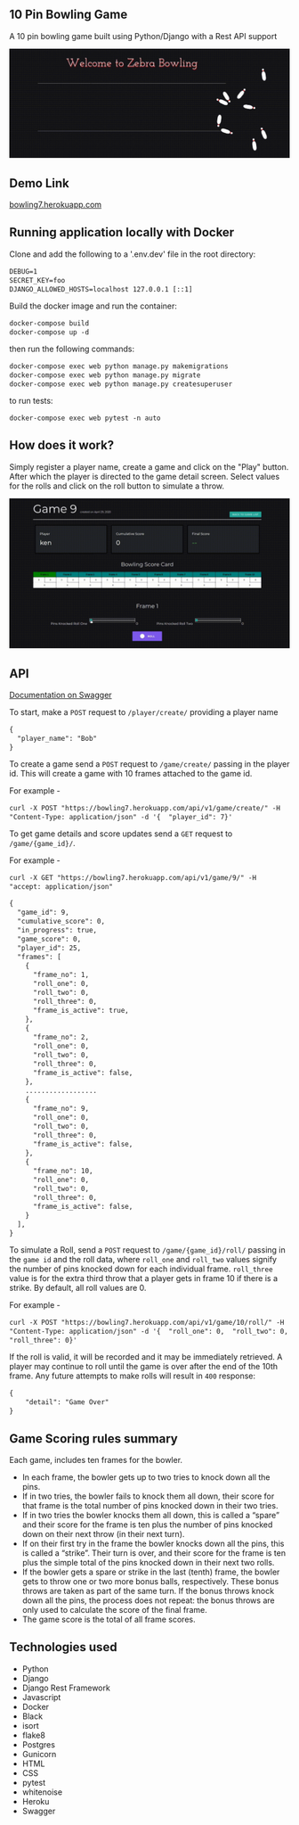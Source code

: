## 10 Pin Bowling Game 
A 10 pin bowling game built using Python/Django with a Rest API support

![](https://github.com/beingabeer/bowling_scoresheet/blob/master/screens/bowll.gif)

## Demo Link

[bowling7.herokuapp.com](https://bowling7.herokuapp.com/)


## Running application locally with Docker

Clone and add the following to a '.env.dev' file in the root directory:

```
DEBUG=1
SECRET_KEY=foo
DJANGO_ALLOWED_HOSTS=localhost 127.0.0.1 [::1]
```

Build the docker image and run the container:

```
docker-compose build
docker-compose up -d
```

then run the following commands:

```
docker-compose exec web python manage.py makemigrations
docker-compose exec web python manage.py migrate
docker-compose exec web python manage.py createsuperuser
```

to run tests:
```
docker-compose exec web pytest -n auto
```

## How does it work?

Simply register a player name, create a game and click on the "Play" button. After which the player is directed to the game detail screen. Select values for the rolls and click on the roll button to simulate a throw.

![](https://github.com/beingabeer/bowling_scoresheet/blob/master/screens/scoresheet.gif)

## API 

[Documentation on Swagger](https://bowling7.herokuapp.com/swagger-docs/)

To start, make a `POST` request to `/player/create/` providing a player name

```
{
  "player_name": "Bob"
}
```
To create a game send a `POST` request to `/game/create/` passing in the player id. This will create a game with 10 frames attached to the game id.

For example -
```
curl -X POST "https://bowling7.herokuapp.com/api/v1/game/create/" -H  "Content-Type: application/json" -d '{  "player_id": 7}'
```

To get game details and score updates send a `GET` request to `/game/{game_id}/`. 

For example - 
```
curl -X GET "https://bowling7.herokuapp.com/api/v1/game/9/" -H  "accept: application/json"
```

```
{
  "game_id": 9,
  "cumulative_score": 0,
  "in_progress": true,
  "game_score": 0,
  "player_id": 25,
  "frames": [
    {
      "frame_no": 1,
      "roll_one": 0,
      "roll_two": 0,
      "roll_three": 0,
      "frame_is_active": true,
    },
    {
      "frame_no": 2,
      "roll_one": 0,
      "roll_two": 0,
      "roll_three": 0,
      "frame_is_active": false,
    },
    ..................
    {
      "frame_no": 9,
      "roll_one": 0,
      "roll_two": 0,
      "roll_three": 0,
      "frame_is_active": false,
    },
    {
      "frame_no": 10,
      "roll_one": 0,
      "roll_two": 0,
      "roll_three": 0,
      "frame_is_active": false,
    }
  ],
}

```

To simulate a Roll, send a `POST` request to `/game/{game_id}/roll/` passing in the `game id` and the roll data, where `roll_one` and `roll_two` values signify the number of pins knocked down for each individual frame. `roll_three` value is for the extra third throw that a player gets in frame 10 if there is a strike. By default, all roll values are 0. 

For example - 
```
curl -X POST "https://bowling7.herokuapp.com/api/v1/game/10/roll/" -H "Content-Type: application/json" -d '{  "roll_one": 0,  "roll_two": 0,  "roll_three": 0}'
```

If the roll is valid, it will be recorded and it may be immediately retrieved. 
A player may continue to roll until the game is over after the end of the 10th frame.
Any future attempts to make rolls will result in `400` response:
```
{
    "detail": "Game Over"
}
```
## Game Scoring rules summary

Each game, includes ten frames for the bowler.

* In each frame, the bowler gets up to two tries to knock down all the pins.
* If in two tries, the bowler fails to knock them all down, their score for that frame
is the total number of pins knocked down in their two tries.
* If in two tries the bowler knocks them all down, this is called a “spare” and their score for the
frame is ten plus the number of pins knocked down on their next throw (in their next turn).
* If on their first try in the frame the bowler knocks down all the pins, this is called a “strike”.
Their turn is over, and their score for the frame is ten plus the simple total of the pins knocked down in their next two rolls.
* If the bowler gets a spare or strike in the last (tenth) frame, the bowler gets to throw one or two more bonus balls, respectively.
These bonus throws are taken as part of the same turn. If the bonus throws knock down all the pins, the process does not repeat:
the bonus throws are only used to calculate the score of the final frame.
* The game score is the total of all frame scores.


## Technologies used

- Python
- Django
- Django Rest Framework
- Javascript
- Docker
- Black
- isort
- flake8
- Postgres
- Gunicorn
- HTML
- CSS
- pytest
- whitenoise
- Heroku
- Swagger
